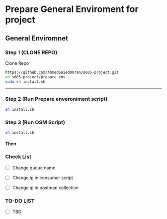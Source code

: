 # Prepare General Enviroment for project
## General Enviromnet

### Step 1 (CLONE REPO)
Clone Repo
```sh
https://github.com/AhmedSaiedOmran/s605-project.git
cd s605-project/prepare_env
sudo sh install.sh
```

---

### Step 2 (Run Prepare enveroniment script)
```sh
sh install.sh
```

### Step 3 (Run OSM Script)
```sh
sh install.sh
```


#### Then

### Check List

- [ ] Change queue name
- [ ] Change ip in consumer script
- [ ] Change ip in postman collection


### TO-DO LIST

- [ ] TBD